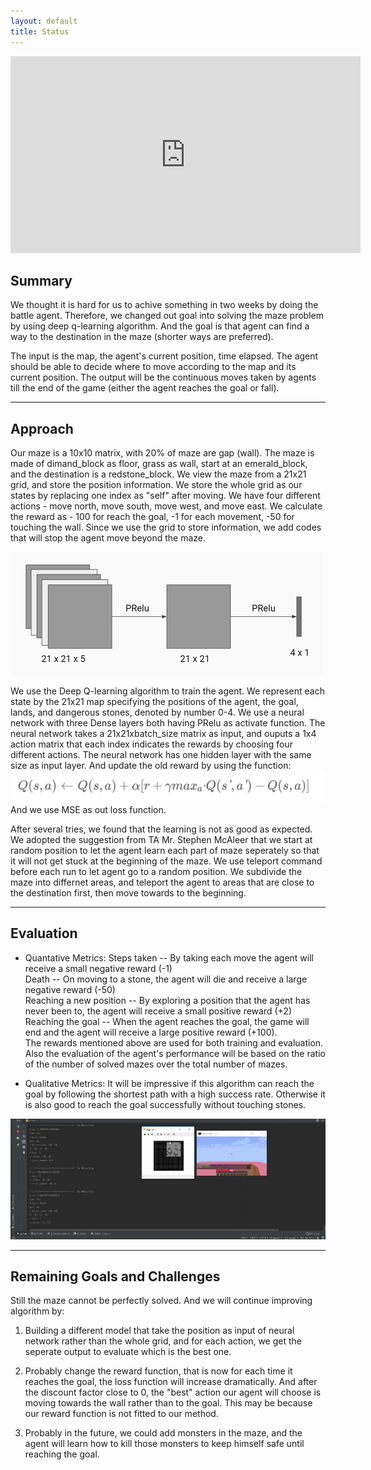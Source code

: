 ```yaml
---
layout: default
title: Status
---
```


<iframe width="560" height="315" src="https://www.youtube.com/embed/kWTAID5d0bk" frameborder="0" allow="accelerometer; autoplay; encrypted-media; gyroscope; picture-in-picture" allowfullscreen></iframe>

## Summary
We thought it is hard for us to achive something in two weeks by doing the
battle agent. Therefore, we changed out goal into solving the maze problem by
using deep q-learning algorithm. And the goal is that agent can find a way to
the destination in the maze (shorter ways are preferred).  
  
The input is the map, the agent's current position, time elapsed. The agent should be able to 
decide where to move according to the map and its current position. The output will be 
the continuous moves taken by agents till the end of the game (either the agent reaches the goal or 
fall).

***
## Approach
Our maze is a 10x10 matrix, with 20% of maze are gap (wall). The maze is made of
dimand_block as floor, grass as wall, start at an emerald_block, and the
destination is a redstone_block. We view the maze from a 21x21 grid, and store
the position information. We store the whole grid as our states by replacing one
index as "self" after moving. We have four different actions - move north, move
south, move west, and move east. We calculate the reward as - 100 for reach the
goal, -1 for each movement, -50 for touching the wall. Since we use the grid to
store information, we add codes that will stop the agent move beyond the maze.

![Deep Q Network](2.png?raw=true)

We use the Deep Q-learning algorithm to train the agent. We represent each state by 
the 21x21 map specifying the positions of the agent, the goal, lands, and dangerous stones, 
denoted by number 0-4. We use a neural network with three Dense layers both having PRelu 
as activate function. The neural network takes a 21x21xbatch_size matrix as input, and 
ouputs a 1x4 action matrix that each index indicates the rewards by choosing four 
different actions. The neural network has one hidden layer with the same size as input layer. 
And update the old reward by using the function:
![updateq](updateq.png?raw=true)
And we use MSE as out loss function.

After several tries, we found that the learning is not as good as expected. We
adopted the suggestion from TA Mr. Stephen McAleer that we start at random
position to let the agent learn each part of maze seperately so that it will not
get stuck at the beginning of the maze. We use teleport command before each run
to let agent go to a random position. We subdivide the maze into differnet
areas, and teleport the agent to areas that are close to the destination first,
then move towards to the beginning.

***
## Evaluation

* Quantative Metrics:
Steps taken -- By taking each move the agent will receive a small negative reward (-1)  
Death -- On moving to a stone, the agent will die and receive a large negative reward (-50)  
Reaching a new position -- By exploring a position that the agent has never been to, 
the agent will receive a small positive reward (+2)  
Reaching the goal -- When the agent reaches the goal, the game will end and the agent 
will receive a large positive reward (+100).  
The rewards mentioned above are used for both training and evaluation. Also the evaluation 
of the agent's performance will be based on the ratio of the number of solved mazes over the 
total number of mazes.

* Qualitative Metrics:
It will be impressive if this algorithm can reach the goal by following the shortest path with 
a high success rate. Otherwise it is also good to reach the goal successfully without touching stones.

![Reaching goal after several epoches](test.jpg?raw=true)

***
## Remaining Goals and Challenges
Still the maze cannot be perfectly solved. And we will continue improving
algorithm by:

1. Building a different model that take the position as input of neural network
   rather than the whole grid, and for each action, we get the seperate output
   to evaluate which is the best one.

2. Probably change the reward function, that is now for each time it reaches the
   goal, the loss function will increase dramatically. And after the discount
   factor close to 0, the "best" action our agent will choose is moving towards
   the wall rather than to the goal. This may be because our reward function is
   not fitted to our method.

3. Probably in the future, we could add monsters in the maze, and the agent will
   learn how to kill those monsters to keep himself safe until reaching the goal.
